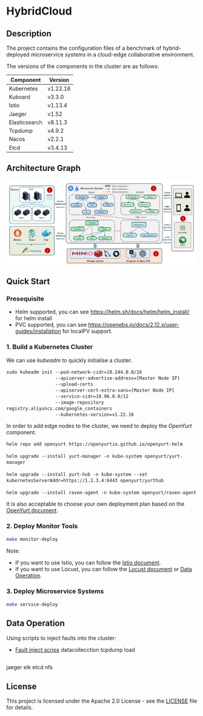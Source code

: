 # HybridCloud
## Description

The project contains the configuration files of a benchmark of hybrid-deployed microservice systems in a cloud-edge collaborative environment.

The versions of the components in the cluster are as follows:

| Component | Version | 
|-------|-------|
| Kubernetes | v1.22.16 |
| Kuboard | v3.3.0 |
|Istio |v1.13.4|
|Jaeger |v1.52|
|Elasticsearch | v8.11.3|
|Tcpdump | v4.9.2|
|Nacos| v2.2.1|
|Etcd |v3.4.13|

## Architecture Graph
![architecture](image/1.png)
## Quick Start
### Presequisite

* Helm supported, you can see https://helm.sh/docs/helm/helm_install/ for helm install
* PVC supported, you can see https://openebs.io/docs/2.12.x/user-guides/installation for localPV support.

### 1. Build a Kubernetes Cluster
We can use *kubeadm* to quickly initialise a cluster.
```shell
sudo kubeadm init --pod-network-cidr=10.244.0.0/16
                  --apiserver-advertise-address=[Master Node IP]
                  --upload-certs
                  --apiserver-cert-extra-sans=[Master Node IP]
                  --service-cidr=10.96.0.0/12
                  --image-repository registry.aliyuncs.com/google_containers
                  --kubernetes-version=v1.22.16
```
In order to add edge nodes to the cluster, we need to deploy the *OpenYurt* component.
```shell
helm repo add openyurt https://openyurtio.github.io/openyurt-helm

helm upgrade --install yurt-manager -n kube-system openyurt/yurt-manager

helm upgrade --install yurt-hub -n kube-system --set kubernetesServerAddr=https://1.2.3.4:6443 openyurt/yurthub

helm upgrade --install raven-agent -n kube-system openyurt/raven-agent
```
It is also acceptable to choose your own deployment plan based on the [OpenYurt document](https://openyurt.io/docs/installation).
### 2. Deploy Monitor Tools

```bash
make monitor-deploy
```
Note: 
* If you want to use Istio, you can follow the [Istio document](https://istio.io/latest/docs/setup/install/).
* If you want to use Locust, you can follow the [Locust document](https://docs.locust.io/en/stable/installation.html) or [Data Operation](#Data-Operation).
### 3. Deploy Microservice Systems
```bash
make service-deploy
```

## Data Operation
Using scripts to inject faults into the cluster:
* [Fault inject scrips](https://github.com/WDCloudEdge/HybridCloudConfig/tree/master/scripts/fault_inject)
datacollecction
tcpdump
load

##  
jaeger elk
etcd
nfs

## License
This project is licensed under the Apache 2.0 License - see the [LICENSE](https://github.com/WDCloudEdge/HybridCloudConfig/LICENSE) file for details.